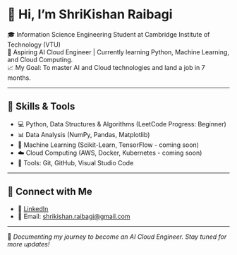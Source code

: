 # 👋 Hi, I’m ShriKishan Raibagi

🎓 Information Science Engineering Student at Cambridge Institute of Technology (VTU)  
🌟 Aspiring AI Cloud Engineer | Currently learning Python, Machine Learning, and Cloud Computing.  
📈 My Goal: To master AI and Cloud technologies and land a job in 7 months.  

---

## 🚀 Skills & Tools
- 💻 Python, Data Structures & Algorithms (LeetCode Progress: Beginner)  
- 📊 Data Analysis (NumPy, Pandas, Matplotlib)  
- 🤖 Machine Learning (Scikit-Learn, TensorFlow - coming soon)  
- ☁️ Cloud Computing (AWS, Docker, Kubernetes - coming soon)  
- 🔧 Tools: Git, GitHub, Visual Studio Code  

---


## 📲 Connect with Me
- 💼 [LinkedIn](https://www.linkedin.com/in/shrikishan-raibagi-ba3991332/)
- 📧 Email: shrikishan.raibagi@gmail.com

---

💪 *Documenting my journey to become an AI Cloud Engineer. Stay tuned for more updates!*
